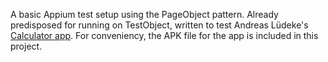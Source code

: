 A basic Appium test setup using the PageObject pattern. Already predisposed for running on TestObject, written to test Andreas Lüdeke's [Calculator app](https://github.com/aluedeke/calculator). For conveniency, the APK file for the app is included in this project.

